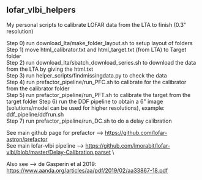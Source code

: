 ## lofar_vlbi_helpers

My personal scripts to calibrate LOFAR data from the LTA to finish (0.3" resolution)

Step 0) run download_lta/make_folder_layout.sh to setup layout of folders \
Step 1) move html_calibrator.txt and html_target.txt (from LTA) to Target folder \
Step 2) run download_lta/sbatch_download_series.sh to download the data from the LTA by giving the html.txt \
Step 3) run helper_scripts/findmissingdata.py to check the data \
Step 4) run prefactor_pipeline/run_PFC.sh to calibrate for the calibrator from the calibrator folder \
Step 5) run prefactor_pipeline/run_PFT.sh to calibrate the target from the target folder
Step 6) run the DDF pipeline to obtain a 6" image (solutions/model can be used for higher resolutions), example: ddf_pipeline/ddfrun.sh \
Step 7) run prefactor_pipeline/run_DC.sh to do a delay calibration

See main github page for prefactor --> https://github.com/lofar-astron/prefactor \
See main lofar-vlbi pipeline --> https://github.com/lmorabit/lofar-vlbi/blob/master/Delay-Calibration.parset \

Also see --> de Gasperin et al 2019: https://www.aanda.org/articles/aa/pdf/2019/02/aa33867-18.pdf
